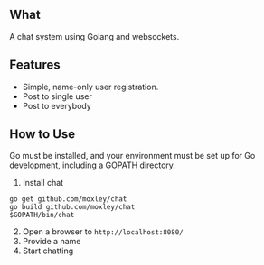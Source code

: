 ## What

A chat system using Golang and websockets.

## Features

* Simple, name-only user registration.
* Post to single user
* Post to everybody

## How to Use

Go must be installed, and your environment must be set up for Go development,
including a GOPATH directory.

1. Install chat
  ```
  go get github.com/moxley/chat
  go build github.com/moxley/chat
  $GOPATH/bin/chat
  ```
2. Open a browser to `http://localhost:8080/`
3. Provide a name
4. Start chatting
